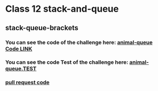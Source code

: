 # Class 12  stack-and-queue

## stack-queue-brackets


### You can see the code of the challenge here: [animal-queue Code LINK](./stack-and-queue/stack-queue-brackets//stack-queue-brackets.js)

### You can see the code Test of the challenge here: [animal-queue.TEST](./stack-and-queue//__tests__/stack-queue-animal-shelter.test.js)


### [ pull request code ](https://github.com/Mohammad-Aljamal/data-structures-and-algorithms/pull/21)



